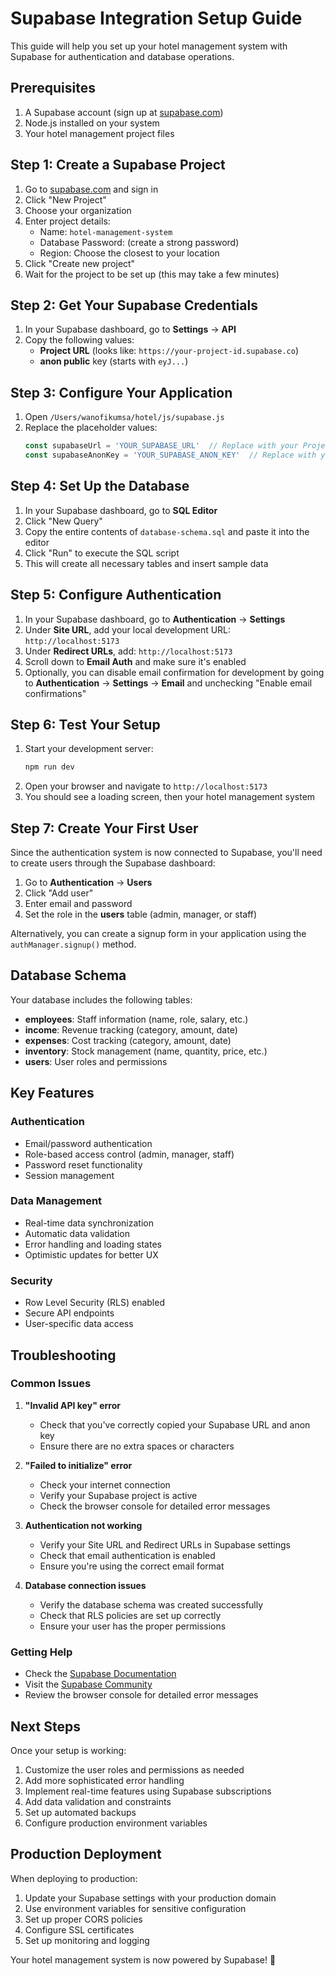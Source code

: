 # Supabase Integration Setup Guide

This guide will help you set up your hotel management system with Supabase for authentication and database operations.

## Prerequisites

1. A Supabase account (sign up at [supabase.com](https://supabase.com))
2. Node.js installed on your system
3. Your hotel management project files

## Step 1: Create a Supabase Project

1. Go to [supabase.com](https://supabase.com) and sign in
2. Click "New Project"
3. Choose your organization
4. Enter project details:
   - Name: `hotel-management-system`
   - Database Password: (create a strong password)
   - Region: Choose the closest to your location
5. Click "Create new project"
6. Wait for the project to be set up (this may take a few minutes)

## Step 2: Get Your Supabase Credentials

1. In your Supabase dashboard, go to **Settings** → **API**
2. Copy the following values:
   - **Project URL** (looks like: `https://your-project-id.supabase.co`)
   - **anon public** key (starts with `eyJ...`)

## Step 3: Configure Your Application

1. Open `/Users/wanofikumsa/hotel/js/supabase.js`
2. Replace the placeholder values:
   ```javascript
   const supabaseUrl = 'YOUR_SUPABASE_URL'  // Replace with your Project URL
   const supabaseAnonKey = 'YOUR_SUPABASE_ANON_KEY'  // Replace with your anon key
   ```

## Step 4: Set Up the Database

1. In your Supabase dashboard, go to **SQL Editor**
2. Click "New Query"
3. Copy the entire contents of `database-schema.sql` and paste it into the editor
4. Click "Run" to execute the SQL script
5. This will create all necessary tables and insert sample data

## Step 5: Configure Authentication

1. In your Supabase dashboard, go to **Authentication** → **Settings**
2. Under **Site URL**, add your local development URL: `http://localhost:5173`
3. Under **Redirect URLs**, add: `http://localhost:5173`
4. Scroll down to **Email Auth** and make sure it's enabled
5. Optionally, you can disable email confirmation for development by going to **Authentication** → **Settings** → **Email** and unchecking "Enable email confirmations"

## Step 6: Test Your Setup

1. Start your development server:
   ```bash
   npm run dev
   ```
2. Open your browser and navigate to `http://localhost:5173`
3. You should see a loading screen, then your hotel management system

## Step 7: Create Your First User

Since the authentication system is now connected to Supabase, you'll need to create users through the Supabase dashboard:

1. Go to **Authentication** → **Users**
2. Click "Add user"
3. Enter email and password
4. Set the role in the **users** table (admin, manager, or staff)

Alternatively, you can create a signup form in your application using the `authManager.signup()` method.

## Database Schema

Your database includes the following tables:

- **employees**: Staff information (name, role, salary, etc.)
- **income**: Revenue tracking (category, amount, date)
- **expenses**: Cost tracking (category, amount, date)
- **inventory**: Stock management (name, quantity, price, etc.)
- **users**: User roles and permissions

## Key Features

### Authentication
- Email/password authentication
- Role-based access control (admin, manager, staff)
- Password reset functionality
- Session management

### Data Management
- Real-time data synchronization
- Automatic data validation
- Error handling and loading states
- Optimistic updates for better UX

### Security
- Row Level Security (RLS) enabled
- Secure API endpoints
- User-specific data access

## Troubleshooting

### Common Issues

1. **"Invalid API key" error**
   - Check that you've correctly copied your Supabase URL and anon key
   - Ensure there are no extra spaces or characters

2. **"Failed to initialize" error**
   - Check your internet connection
   - Verify your Supabase project is active
   - Check the browser console for detailed error messages

3. **Authentication not working**
   - Verify your Site URL and Redirect URLs in Supabase settings
   - Check that email authentication is enabled
   - Ensure you're using the correct email format

4. **Database connection issues**
   - Verify the database schema was created successfully
   - Check that RLS policies are set up correctly
   - Ensure your user has the proper permissions

### Getting Help

- Check the [Supabase Documentation](https://supabase.com/docs)
- Visit the [Supabase Community](https://github.com/supabase/supabase/discussions)
- Review the browser console for detailed error messages

## Next Steps

Once your setup is working:

1. Customize the user roles and permissions as needed
2. Add more sophisticated error handling
3. Implement real-time features using Supabase subscriptions
4. Add data validation and constraints
5. Set up automated backups
6. Configure production environment variables

## Production Deployment

When deploying to production:

1. Update your Supabase settings with your production domain
2. Use environment variables for sensitive configuration
3. Set up proper CORS policies
4. Configure SSL certificates
5. Set up monitoring and logging

Your hotel management system is now powered by Supabase! 🎉
